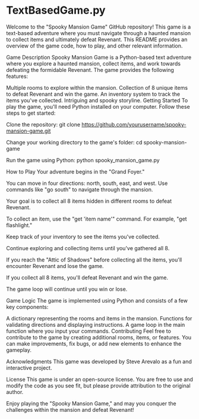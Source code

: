 # TextBasedGame.py

Welcome to the "Spooky Mansion Game" GitHub repository! This game is a text-based adventure where you must navigate through a haunted mansion to collect items and ultimately defeat Revenant. This README provides an overview of the game code, how to play, and other relevant information.

Game Description
Spooky Mansion Game is a Python-based text adventure where you explore a haunted mansion, collect items, and work towards defeating the formidable Revenant. The game provides the following features:

Multiple rooms to explore within the mansion.
Collection of 8 unique items to defeat Revenant and win the game.
An inventory system to track the items you've collected.
Intriguing and spooky storyline.
Getting Started
To play the game, you'll need Python installed on your computer. Follow these steps to get started:

Clone the repository:
git clone https://github.com/yourusername/spooky-mansion-game.git

Change your working directory to the game's folder:
cd spooky-mansion-game

Run the game using Python:
python spooky_mansion_game.py


How to Play
Your adventure begins in the "Grand Foyer."

You can move in four directions: north, south, east, and west. Use commands like "go south" to navigate through the mansion.

Your goal is to collect all 8 items hidden in different rooms to defeat Revenant.

To collect an item, use the "get 'item name'" command. For example, "get flashlight."

Keep track of your inventory to see the items you've collected.

Continue exploring and collecting items until you've gathered all 8.

If you reach the "Attic of Shadows" before collecting all the items, you'll encounter Revenant and lose the game.

If you collect all 8 items, you'll defeat Revenant and win the game.

The game loop will continue until you win or lose.

Game Logic
The game is implemented using Python and consists of a few key components:

A dictionary representing the rooms and items in the mansion.
Functions for validating directions and displaying instructions.
A game loop in the main function where you input your commands.
Contributing
Feel free to contribute to the game by creating additional rooms, items, or features. You can make improvements, fix bugs, or add new elements to enhance the gameplay.

Acknowledgments
This game was developed by Steve Arevalo as a fun and interactive project.

License
This game is under an open-source license. You are free to use and modify the code as you see fit, but please provide attribution to the original author.

Enjoy playing the "Spooky Mansion Game," and may you conquer the challenges within the mansion and defeat Revenant!

